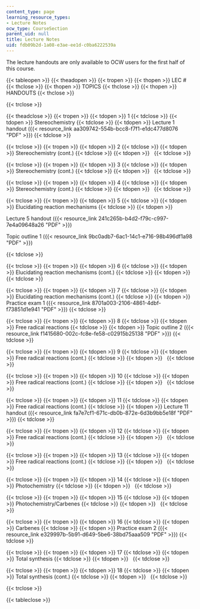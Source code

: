 ```yaml
---
content_type: page
learning_resource_types:
- Lecture Notes
ocw_type: CourseSection
parent_uid: null
title: Lecture Notes
uid: fdb09b2d-1a08-e3ae-ee1d-c0ba6222539a
---
```


The lecture handouts are only available to OCW users for the first half of this course.

{{< tableopen >}}
{{< theadopen >}}
{{< tropen >}}
{{< thopen >}}
LEC #
{{< thclose >}}
{{< thopen >}}
TOPICS
{{< thclose >}}
{{< thopen >}}
HANDOUTS
{{< thclose >}}

{{< trclose >}}

{{< theadclose >}}
{{< tropen >}}
{{< tdopen >}}
1
{{< tdclose >}}
{{< tdopen >}}
Stereochemistry
{{< tdclose >}}
{{< tdopen >}}
Lecture 1 handout ({{< resource_link aa309742-554b-bcc8-f7f1-e1dc477d8076 "PDF" >}})
{{< tdclose >}}

{{< trclose >}}
{{< tropen >}}
{{< tdopen >}}
2
{{< tdclose >}}
{{< tdopen >}}
Stereochemistry (cont.)
{{< tdclose >}}
{{< tdopen >}}
 
{{< tdclose >}}

{{< trclose >}}
{{< tropen >}}
{{< tdopen >}}
3
{{< tdclose >}}
{{< tdopen >}}
Stereochemistry (cont.)
{{< tdclose >}}
{{< tdopen >}}
 
{{< tdclose >}}

{{< trclose >}}
{{< tropen >}}
{{< tdopen >}}
4
{{< tdclose >}}
{{< tdopen >}}
Stereochemistry (cont.)
{{< tdclose >}}
{{< tdopen >}}
 
{{< tdclose >}}

{{< trclose >}}
{{< tropen >}}
{{< tdopen >}}
5
{{< tdclose >}}
{{< tdopen >}}
Elucidating reaction mechanisms
{{< tdclose >}}
{{< tdopen >}}


Lecture 5 handout ({{< resource_link 241c265b-b4d2-f79c-c997-7e4a09648a26 "PDF" >}})

Topic outline 1 ({{< resource_link 9bc0adb7-6ac1-14c1-e716-98b496df1a98 "PDF" >}})


{{< tdclose >}}

{{< trclose >}}
{{< tropen >}}
{{< tdopen >}}
6
{{< tdclose >}}
{{< tdopen >}}
Elucidating reaction mechanisms (cont.)
{{< tdclose >}}
{{< tdopen >}}
 
{{< tdclose >}}

{{< trclose >}}
{{< tropen >}}
{{< tdopen >}}
7
{{< tdclose >}}
{{< tdopen >}}
Elucidating reaction mechanisms (cont.)
{{< tdclose >}}
{{< tdopen >}}
Practice exam 1 ({{< resource_link 8701a003-2106-4861-4dbf-f73851d1e941 "PDF" >}})
{{< tdclose >}}

{{< trclose >}}
{{< tropen >}}
{{< tdopen >}}
8
{{< tdclose >}}
{{< tdopen >}}
Free radical reactions
{{< tdclose >}}
{{< tdopen >}}
Topic outline 2 ({{< resource_link f1415680-002c-fc8e-fe58-c02915b25138 "PDF" >}})
{{< tdclose >}}

{{< trclose >}}
{{< tropen >}}
{{< tdopen >}}
9
{{< tdclose >}}
{{< tdopen >}}
Free radical reactions (cont.)
{{< tdclose >}}
{{< tdopen >}}
 
{{< tdclose >}}

{{< trclose >}}
{{< tropen >}}
{{< tdopen >}}
10
{{< tdclose >}}
{{< tdopen >}}
Free radical reactions (cont.)
{{< tdclose >}}
{{< tdopen >}}
 
{{< tdclose >}}

{{< trclose >}}
{{< tropen >}}
{{< tdopen >}}
11
{{< tdclose >}}
{{< tdopen >}}
Free radical reactions (cont.)
{{< tdclose >}}
{{< tdopen >}}
Lecture 11 handout ({{< resource_link fa7e7cf1-671c-db0b-872e-6d3b9bb5e18f "PDF" >}})
{{< tdclose >}}

{{< trclose >}}
{{< tropen >}}
{{< tdopen >}}
12
{{< tdclose >}}
{{< tdopen >}}
Free radical reactions (cont.)
{{< tdclose >}}
{{< tdopen >}}
 
{{< tdclose >}}

{{< trclose >}}
{{< tropen >}}
{{< tdopen >}}
13
{{< tdclose >}}
{{< tdopen >}}
Free radical reactions (cont.)
{{< tdclose >}}
{{< tdopen >}}
 
{{< tdclose >}}

{{< trclose >}}
{{< tropen >}}
{{< tdopen >}}
14
{{< tdclose >}}
{{< tdopen >}}
Photochemistry
{{< tdclose >}}
{{< tdopen >}}
 
{{< tdclose >}}

{{< trclose >}}
{{< tropen >}}
{{< tdopen >}}
15
{{< tdclose >}}
{{< tdopen >}}
Photochemistry/Carbenes
{{< tdclose >}}
{{< tdopen >}}
 
{{< tdclose >}}

{{< trclose >}}
{{< tropen >}}
{{< tdopen >}}
16
{{< tdclose >}}
{{< tdopen >}}
Carbenes
{{< tdclose >}}
{{< tdopen >}}
Practice exam 2 ({{< resource_link e329997b-5b91-d649-5be6-38bd75aaa509 "PDF" >}})
{{< tdclose >}}

{{< trclose >}}
{{< tropen >}}
{{< tdopen >}}
17
{{< tdclose >}}
{{< tdopen >}}
Total synthesis
{{< tdclose >}}
{{< tdopen >}}
 
{{< tdclose >}}

{{< trclose >}}
{{< tropen >}}
{{< tdopen >}}
18
{{< tdclose >}}
{{< tdopen >}}
Total synthesis (cont.)
{{< tdclose >}}
{{< tdopen >}}
 
{{< tdclose >}}

{{< trclose >}}

{{< tableclose >}}